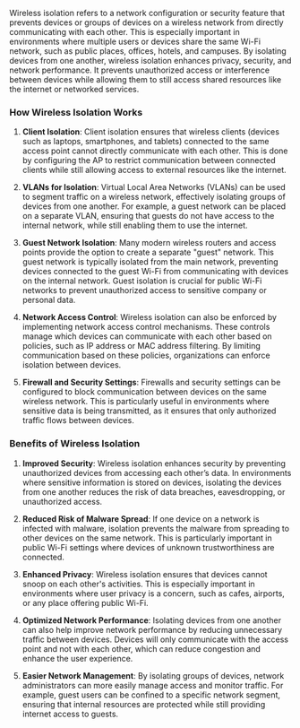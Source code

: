 Wireless isolation refers to a network configuration or security feature that prevents devices or groups of devices on a wireless network from directly communicating with each other. This is especially important in environments where multiple users or devices share the same Wi-Fi network, such as public places, offices, hotels, and campuses. By isolating devices from one another, wireless isolation enhances privacy, security, and network performance. It prevents unauthorized access or interference between devices while allowing them to still access shared resources like the internet or networked services.

### How Wireless Isolation Works

1. **Client Isolation**: Client isolation ensures that wireless clients (devices such as laptops, smartphones, and tablets) connected to the same access point cannot directly communicate with each other. This is done by configuring the AP to restrict communication between connected clients while still allowing access to external resources like the internet.

2. **VLANs for Isolation**: Virtual Local Area Networks (VLANs) can be used to segment traffic on a wireless network, effectively isolating groups of devices from one another. For example, a guest network can be placed on a separate VLAN, ensuring that guests do not have access to the internal network, while still enabling them to use the internet.

3. **Guest Network Isolation**: Many modern wireless routers and access points provide the option to create a separate "guest" network. This guest network is typically isolated from the main network, preventing devices connected to the guest Wi-Fi from communicating with devices on the internal network. Guest isolation is crucial for public Wi-Fi networks to prevent unauthorized access to sensitive company or personal data.

4. **Network Access Control**: Wireless isolation can also be enforced by implementing network access control mechanisms. These controls manage which devices can communicate with each other based on policies, such as IP address or MAC address filtering. By limiting communication based on these policies, organizations can enforce isolation between devices.

5. **Firewall and Security Settings**: Firewalls and security settings can be configured to block communication between devices on the same wireless network. This is particularly useful in environments where sensitive data is being transmitted, as it ensures that only authorized traffic flows between devices.

### Benefits of Wireless Isolation

1. **Improved Security**: Wireless isolation enhances security by preventing unauthorized devices from accessing each other’s data. In environments where sensitive information is stored on devices, isolating the devices from one another reduces the risk of data breaches, eavesdropping, or unauthorized access.

2. **Reduced Risk of Malware Spread**: If one device on a network is infected with malware, isolation prevents the malware from spreading to other devices on the same network. This is particularly important in public Wi-Fi settings where devices of unknown trustworthiness are connected.

3. **Enhanced Privacy**: Wireless isolation ensures that devices cannot snoop on each other's activities. This is especially important in environments where user privacy is a concern, such as cafes, airports, or any place offering public Wi-Fi.

4. **Optimized Network Performance**: Isolating devices from one another can also help improve network performance by reducing unnecessary traffic between devices. Devices will only communicate with the access point and not with each other, which can reduce congestion and enhance the user experience.

5. **Easier Network Management**: By isolating groups of devices, network administrators can more easily manage access and monitor traffic. For example, guest users can be confined to a specific network segment, ensuring that internal resources are protected while still providing internet access to guests.